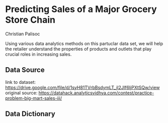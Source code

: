 # Predicting Sales of a Major Grocery Store Chain
Christian Palisoc

Using various data analytics methods on this partuclar data set, we will help the retailer understand the properties of products and outlets that play crucial roles in increasing sales.

## Data Source
link to dataset: https://drive.google.com/file/d/1syH81TVrbBsdymLT_jl2JIf6IjPXtSQw/view  
original source: https://datahack.analyticsvidhya.com/contest/practice-problem-big-mart-sales-iii/

## Data Dictionary
